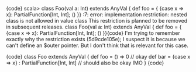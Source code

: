 {code}
scala> class Foo(val a: Int) extends AnyVal { def foo = { {case x => x}: PartialFunction[Int, Int]; () }}
<console>:7: error: implementation restriction: nested class is not allowed in value class
This restriction is planned to be removed in subsequent releases.
       class Foo(val a: Int) extends AnyVal { def foo = { {case x => x}: PartialFunction[Int, Int]; () }}{code}
I'm trying to remember exactly why the restriction exists (5d9cde105e); I suspect it is because we can't define an $outer pointer. But I don't think that is relevant for this case.

{code}
class Foo extends AnyVal {
  def foo = () => 0 // okay
  def bar = {case x => x} : PartialFunction[Int, Int] // should also be okay IMO
}
{code}
